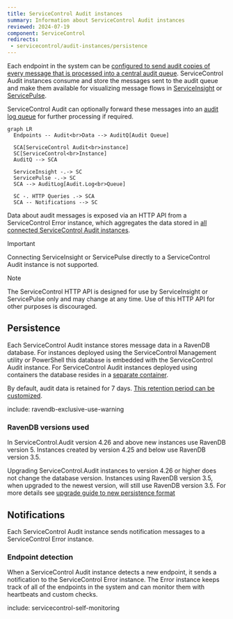 ```yaml
---
title: ServiceControl Audit instances
summary: Information about ServiceControl Audit instances
reviewed: 2024-07-19
component: ServiceControl
redirects:
 - servicecontrol/audit-instances/persistence
---
```


Each endpoint in the system can be [configured to send audit copies of every message that is processed into a central audit queue](/nservicebus/operations/auditing.md). ServiceControl Audit instances consume and store the messages sent to the audit queue and make them available for visualizing message flows in [ServiceInsight](/serviceinsight/) or [ServicePulse](/servicepulse/).

ServiceControl Audit can optionally forward these messages into an [audit log queue](configuration.md#transport-servicecontrol-auditforwardauditmessages) for further processing if required.

```mermaid
graph LR
  Endpoints -- Audit<br>Data --> AuditQ[Audit Queue]

  SCA[ServiceControl Audit<br>instance]
  SC[ServiceControl<br>Instance]
  AuditQ --> SCA

  ServiceInsight -.-> SC
  ServicePulse -.-> SC
  SCA --> AuditLog[Audit.Log<br>Queue]

  SC -. HTTP Queries .-> SCA
  SCA -- Notifications --> SC
```

Data about audit messages is exposed via an HTTP API from a ServiceControl Error instance, which aggregates the data stored in [all connected ServiceControl Audit instances](/servicecontrol/servicecontrol-instances/remotes.md#overview-sharding-audit-messages-with-competing-consumers).

> [!IMPORTANT]
> Connecting ServiceInsight or ServicePulse directly to a ServiceControl Audit instance is not supported.

> [!NOTE]
> The ServiceControl HTTP API is designed for use by ServiceInsight or ServicePulse only and may change at any time. Use of this HTTP API for other purposes is discouraged.

## Persistence

Each ServiceControl Audit instance stores message data in a RavenDB database. For instances deployed using the ServiceControl Management utility or PowerShell this database is embedded with the ServiceControl Audit instance. For ServiceControl Audit instances deployed using containers the database resides in a [separate container](/servicecontrol/ravendb/containers.md).

By default, audit data is retained for 7 days. [This retention period can be customized](/servicecontrol/audit-instances/configuration.md#data-retention).

include: ravendb-exclusive-use-warning

### RavenDB versions used

In ServiceControl.Audit version 4.26 and above new instances use RavenDB version 5. Instances created by version 4.25 and below use RavenDB version 3.5.

Upgrading ServiceControl.Audit instances to version 4.26 or higher does not change the database version. Instances using RavenDB version 3.5, when upgraded to the newest version, will still use RavenDB version 3.5. For more details see [upgrade guide to new persistence format](/servicecontrol/migrations/new-persistence.md)

## Notifications

Each ServiceControl Audit instance sends notification messages to a ServiceControl Error instance.

### Endpoint detection

When a ServiceControl Audit instance detects a new endpoint, it sends a notification to the ServiceControl Error instance. The Error instance keeps track of all of the endpoints in the system and can monitor them with heartbeats and custom checks.

include: servicecontrol-self-monitoring

